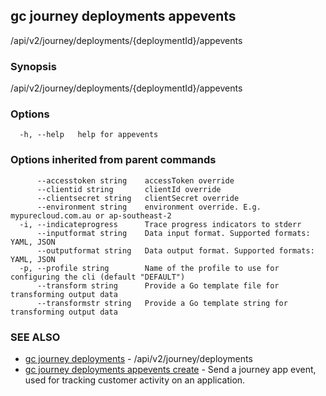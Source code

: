 ## gc journey deployments appevents

/api/v2/journey/deployments/{deploymentId}/appevents

### Synopsis

/api/v2/journey/deployments/{deploymentId}/appevents

### Options

```
  -h, --help   help for appevents
```

### Options inherited from parent commands

```
      --accesstoken string    accessToken override
      --clientid string       clientId override
      --clientsecret string   clientSecret override
      --environment string    environment override. E.g. mypurecloud.com.au or ap-southeast-2
  -i, --indicateprogress      Trace progress indicators to stderr
      --inputformat string    Data input format. Supported formats: YAML, JSON
      --outputformat string   Data output format. Supported formats: YAML, JSON
  -p, --profile string        Name of the profile to use for configuring the cli (default "DEFAULT")
      --transform string      Provide a Go template file for transforming output data
      --transformstr string   Provide a Go template string for transforming output data
```

### SEE ALSO

* [gc journey deployments](gc_journey_deployments.html)	 - /api/v2/journey/deployments
* [gc journey deployments appevents create](gc_journey_deployments_appevents_create.html)	 - Send a journey app event, used for tracking customer activity on an application.


